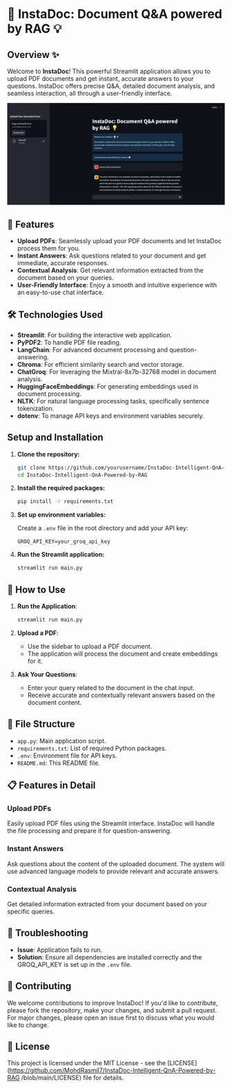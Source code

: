 # 📄 InstaDoc: Document Q&A powered by RAG 💡

## Overview ✨

Welcome to **InstaDoc**! This powerful Streamlit application allows you to upload PDF documents and get instant, accurate answers to your questions. InstaDoc offers precise Q&A, detailed document analysis, and seamless interaction, all through a user-friendly interface.

![](assets/image.png)

## 🚀 Features

- **Upload PDFs**: Seamlessly upload your PDF documents and let InstaDoc process them for you.
- **Instant Answers**: Ask questions related to your document and get immediate, accurate responses.
- **Contextual Analysis**: Get relevant information extracted from the document based on your queries.
- **User-Friendly Interface**: Enjoy a smooth and intuitive experience with an easy-to-use chat interface.

## 🛠️ Technologies Used

- **Streamlit**: For building the interactive web application.
- **PyPDF2**: To handle PDF file reading.
- **LangChain**: For advanced document processing and question-answering.
- **Chroma**: For efficient similarity search and vector storage.
- **ChatGroq**: For leveraging the Mixtral-8x7b-32768 model in document analysis.
- **HuggingFaceEmbeddings**: For generating embeddings used in document processing.
- **NLTK**: For natural language processing tasks, specifically sentence tokenization.
- **dotenv**: To manage API keys and environment variables securely.

## Setup and Installation

1. **Clone the repository:**

   ```bash
   git clone https://github.com/yourusername/InstaDoc-Intelligent-QnA-Powered-by-RAG.git
   cd InstaDoc-Intelligent-QnA-Powered-by-RAG
   ```

2. **Install the required packages:**

   ```bash
   pip install -r requirements.txt
   ```

3. **Set up environment variables:**

   Create a `.env` file in the root directory and add your API key:

   ```
   GROQ_API_KEY=your_groq_api_key
   ```

4. **Run the Streamlit application:**

   ```bash
   streamlit run main.py
   ```

## 🎨 How to Use

1. **Run the Application**:

   ```bash
   streamlit run main.py
   ```

2. **Upload a PDF**:

   - Use the sidebar to upload a PDF document.
   - The application will process the document and create embeddings for it.

3. **Ask Your Questions**:
   - Enter your query related to the document in the chat input.
   - Receive accurate and contextually relevant answers based on the document content.

## 📂 File Structure

- `app.py`: Main application script.
- `requirements.txt`: List of required Python packages.
- `.env`: Environment file for API keys.
- `README.md`: This README file.

## 📋 Features in Detail

### Upload PDFs

Easily upload PDF files using the Streamlit interface. InstaDoc will handle the file processing and prepare it for question-answering.

### Instant Answers

Ask questions about the content of the uploaded document. The system will use advanced language models to provide relevant and accurate answers.

### Contextual Analysis

Get detailed information extracted from your document based on your specific queries.

## 🔧 Troubleshooting

- **Issue**: Application fails to run.
- **Solution**: Ensure all dependencies are installed correctly and the GROQ_API_KEY is set up in the `.env` file.

## 🌟 Contributing

We welcome contributions to improve InstaDoc! If you'd like to contribute, please fork the repository, make your changes, and submit a pull request. For major changes, please open an issue first to discuss what you would like to change.

## 📝 License

This project is licensed under the MIT License - see the [LICENSE](https://github.com/MohdRasmil7/InstaDoc-Intelligent-QnA-Powered-by-RAG
/blob/main/LICENSE) file for details.
